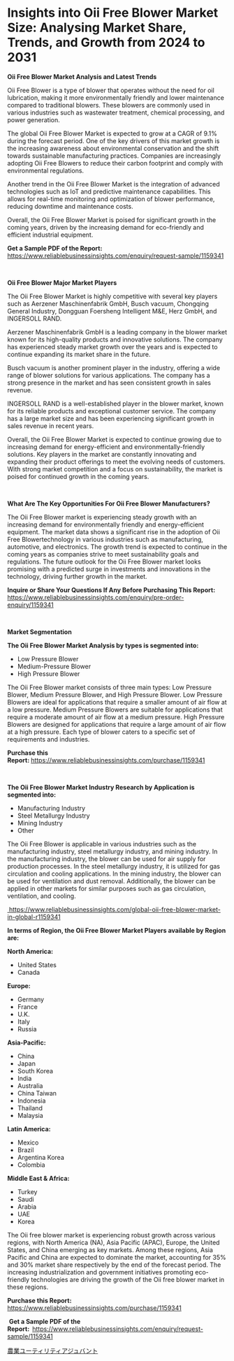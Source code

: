 <p><h1>Insights into Oii Free Blower Market Size: Analysing Market Share, Trends, and Growth from 2024 to 2031</h1></p><p><strong>Oii Free Blower Market Analysis and Latest Trends</strong></p>
<p><p>Oii Free Blower is a type of blower that operates without the need for oil lubrication, making it more environmentally friendly and lower maintenance compared to traditional blowers. These blowers are commonly used in various industries such as wastewater treatment, chemical processing, and power generation.</p><p>The global Oii Free Blower Market is expected to grow at a CAGR of 9.1% during the forecast period. One of the key drivers of this market growth is the increasing awareness about environmental conservation and the shift towards sustainable manufacturing practices. Companies are increasingly adopting Oii Free Blowers to reduce their carbon footprint and comply with environmental regulations.</p><p>Another trend in the Oii Free Blower Market is the integration of advanced technologies such as IoT and predictive maintenance capabilities. This allows for real-time monitoring and optimization of blower performance, reducing downtime and maintenance costs.</p><p>Overall, the Oii Free Blower Market is poised for significant growth in the coming years, driven by the increasing demand for eco-friendly and efficient industrial equipment.</p></p>
<p><strong>Get a Sample PDF of the Report:&nbsp;</strong> <a href="https://www.reliablebusinessinsights.com/enquiry/request-sample/1159341">https://www.reliablebusinessinsights.com/enquiry/request-sample/1159341</a></p>
<p>&nbsp;</p>
<p><strong>Oii Free Blower Major Market Players</strong></p>
<p><p>The Oii Free Blower Market is highly competitive with several key players such as Aerzener Maschinenfabrik GmbH, Busch vacuum, Chongqing General Industry, Dongguan Foersheng Intelligent M&E, Herz GmbH, and INGERSOLL RAND. </p><p>Aerzener Maschinenfabrik GmbH is a leading company in the blower market known for its high-quality products and innovative solutions. The company has experienced steady market growth over the years and is expected to continue expanding its market share in the future. </p><p>Busch vacuum is another prominent player in the industry, offering a wide range of blower solutions for various applications. The company has a strong presence in the market and has seen consistent growth in sales revenue.</p><p>INGERSOLL RAND is a well-established player in the blower market, known for its reliable products and exceptional customer service. The company has a large market size and has been experiencing significant growth in sales revenue in recent years.</p><p>Overall, the Oii Free Blower Market is expected to continue growing due to increasing demand for energy-efficient and environmentally-friendly solutions. Key players in the market are constantly innovating and expanding their product offerings to meet the evolving needs of customers. With strong market competition and a focus on sustainability, the market is poised for continued growth in the coming years.</p></p>
<p>&nbsp;</p>
<p><strong>What Are The Key Opportunities For Oii Free Blower Manufacturers?</strong></p>
<p><p>The Oii Free Blower market is experiencing steady growth with an increasing demand for environmentally friendly and energy-efficient equipment. The market data shows a significant rise in the adoption of Oii Free Blowertechnology in various industries such as manufacturing, automotive, and electronics. The growth trend is expected to continue in the coming years as companies strive to meet sustainability goals and regulations. The future outlook for the Oii Free Blower market looks promising with a predicted surge in investments and innovations in the technology, driving further growth in the market.</p></p>
<p><strong>Inquire or Share Your Questions If Any Before Purchasing This Report:</strong> <a href="https://www.reliablebusinessinsights.com/enquiry/pre-order-enquiry/1159341">https://www.reliablebusinessinsights.com/enquiry/pre-order-enquiry/1159341</a></p>
<p>&nbsp;</p>
<p><strong>Market Segmentation</strong></p>
<p><strong>The Oii Free Blower Market Analysis by types is segmented into:</strong></p>
<p><ul><li>Low Pressure Blower</li><li>Medium-Pressure Blower</li><li>High Pressure Blower</li></ul></p>
<p><p>The Oii Free Blower market consists of three main types: Low Pressure Blower, Medium Pressure Blower, and High Pressure Blower. Low Pressure Blowers are ideal for applications that require a smaller amount of air flow at a low pressure. Medium Pressure Blowers are suitable for applications that require a moderate amount of air flow at a medium pressure. High Pressure Blowers are designed for applications that require a large amount of air flow at a high pressure. Each type of blower caters to a specific set of requirements and industries.</p></p>
<p><strong>Purchase this Report:&nbsp;</strong><a href="https://www.reliablebusinessinsights.com/purchase/1159341">https://www.reliablebusinessinsights.com/purchase/1159341</a></p>
<p>&nbsp;</p>
<p><strong>The Oii Free Blower Market Industry Research by Application is segmented into:</strong></p>
<p><ul><li>Manufacturing Industry</li><li>Steel Metallurgy Industry</li><li>Mining Industry</li><li>Other</li></ul></p>
<p><p>The Oii Free Blower is applicable in various industries such as the manufacturing industry, steel metallurgy industry, and mining industry. In the manufacturing industry, the blower can be used for air supply for production processes. In the steel metallurgy industry, it is utilized for gas circulation and cooling applications. In the mining industry, the blower can be used for ventilation and dust removal. Additionally, the blower can be applied in other markets for similar purposes such as gas circulation, ventilation, and cooling.</p></p>
<p><a href="https://www.reliablebusinessinsights.com/global-oii-free-blower-market-in-global-r1159341">&nbsp;https://www.reliablebusinessinsights.com/global-oii-free-blower-market-in-global-r1159341</a></p>
<p><strong>In terms of Region, the Oii Free Blower Market Players available by Region are:</strong></p>
<p>
    <p> <strong> North America: </strong>
        <ul>
            <li>United States</li>
            <li>Canada</li>
        </ul>
        </p> 
    <p> <strong> Europe: </strong>
        <ul>
            <li>Germany</li>
            <li>France</li>
            <li>U.K.</li>
            <li>Italy</li>
            <li>Russia</li>
        </ul>
        </p> 
    <p> <strong> Asia-Pacific: </strong>
        <ul>
            <li>China</li>
            <li>Japan</li>
            <li>South Korea</li>
            <li>India</li>
            <li>Australia</li>
            <li>China Taiwan</li>
            <li>Indonesia</li>
            <li>Thailand</li>
            <li>Malaysia</li>
        </ul>
        </p> 
    <p> <strong> Latin America: </strong>
        <ul>
            <li>Mexico</li>
            <li>Brazil</li>
            <li>Argentina Korea</li>
            <li>Colombia</li>
        </ul>
        </p> 
    <p> <strong> Middle East & Africa: </strong>
        <ul>
            <li>Turkey</li>
            <li>Saudi</li>
            <li>Arabia</li>
            <li>UAE</li>
            <li>Korea</li>
        </ul>
    </p>
    </p>
<p><p>The Oii free blower market is experiencing robust growth across various regions, with North America (NA), Asia Pacific (APAC), Europe, the United States, and China emerging as key markets. Among these regions, Asia Pacific and China are expected to dominate the market, accounting for 35% and 30% market share respectively by the end of the forecast period. The increasing industrialization and government initiatives promoting eco-friendly technologies are driving the growth of the Oii free blower market in these regions.</p></p>
<p><strong>Purchase this Report: </strong><a href="https://www.reliablebusinessinsights.com/purchase/1159341">https://www.reliablebusinessinsights.com/purchase/1159341</a></p>
<p>&nbsp;<strong>Get a Sample PDF of the Report:&nbsp;&nbsp;</strong><a href="https://www.reliablebusinessinsights.com/enquiry/request-sample/1159341">https://www.reliablebusinessinsights.com/enquiry/request-sample/1159341</a></p>
<p><strong></strong></p>
<p><p><a href="https://github.com/oqoeusbvpadwjs08/Market-Research-Report-List-2/blob/main/806857288539.md">農業ユーティリティアジュバント</a></p></p>